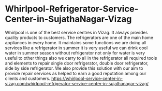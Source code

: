 # Whirlpool-Refrigerator-Service-Center-in-SujathaNagar-Vizag
Whirlpool is one of the best service centres in Vizag. It always provides quality products to customers. The refrigerators are one of the main home appliances in every home. It maintains some functions we are doing all services like a refrigerator in summer it is very useful we can drink cool water in summer season without refrigerator not only for water is very useful to other things also we carry to all in the refrigerator all required tools and elements to repair single door refrigerator, double door refrigerator, side by side refrigerator. We also provide this solution with our aim to provide repair services as helped to earn a good reputation among our clients and customers.  https://whirlpool-service-center-in-vizag.com/whirlpool-refrigerator-service-center-in-sujathanagar-vizag/
